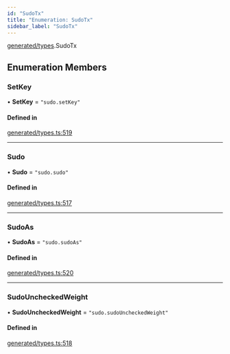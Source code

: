 ```yaml
---
id: "SudoTx"
title: "Enumeration: SudoTx"
sidebar_label: "SudoTx"
---
```


[generated/types](../../../../modules/Generated/Types/Types.md).SudoTx

## Enumeration Members

### SetKey

• **SetKey** = ``"sudo.setKey"``

#### Defined in

[generated/types.ts:519](https://github.com/PolymeshAssociation/polymesh-sdk/blob/f8a937f04/src/generated/types.ts#L519)

___

### Sudo

• **Sudo** = ``"sudo.sudo"``

#### Defined in

[generated/types.ts:517](https://github.com/PolymeshAssociation/polymesh-sdk/blob/f8a937f04/src/generated/types.ts#L517)

___

### SudoAs

• **SudoAs** = ``"sudo.sudoAs"``

#### Defined in

[generated/types.ts:520](https://github.com/PolymeshAssociation/polymesh-sdk/blob/f8a937f04/src/generated/types.ts#L520)

___

### SudoUncheckedWeight

• **SudoUncheckedWeight** = ``"sudo.sudoUncheckedWeight"``

#### Defined in

[generated/types.ts:518](https://github.com/PolymeshAssociation/polymesh-sdk/blob/f8a937f04/src/generated/types.ts#L518)
